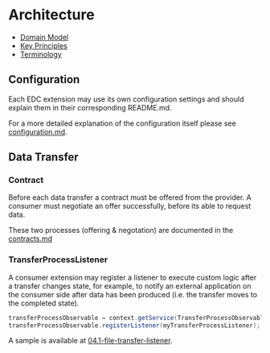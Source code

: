 # Architecture

- [Domain Model](domain-model.md)
- [Key Principles](coding-principles.md)
- [Terminology](terminology.md)

## Configuration

Each EDC extension may use its own configuration settings and should explain them in their corresponding README.md.

For a more detailed explanation of the configuration itself please see [configuration.md](configuration/README.md).

## Data Transfer

### Contract

Before each data transfer a contract must be offered from the provider. A consumer must negotiate an offer successfully,
before its able to request data.

These two processes (offering & negotation) are documented in the [contracts.md](usage-control/contracts.md)

### TransferProcessListener

A consumer extension may register a listener to execute custom logic after a transfer changes state, for example, to notify an external application on the consumer side after data has been produced (i.e. the transfer moves to the completed state).

```java
transferProcessObservable = context.getService(TransferProcessObservable.class);
transferProcessObservable.registerListener(myTransferProcessListener);
```

A sample is available at [04.1-file-transfer-listener](https://github.com/eclipse-edc/Samples/blob/main/transfer/transfer-02-file-transfer-listener/README.md).